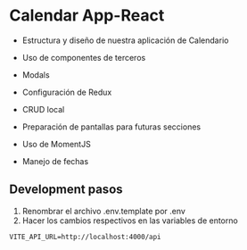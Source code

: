 # Calendar App-React 

- Estructura y diseño de nuestra aplicación de Calendario
-   Uso de componentes de terceros
    
-   Modals
    
-   Configuración de Redux
    
-   CRUD local
    
-   Preparación de pantallas para futuras secciones
    
-   Uso de MomentJS
    
-   Manejo de fechas

## Development pasos

1. Renombrar el archivo .env.template por .env
2. Hacer los cambios respectivos en las variables de entorno

```
VITE_API_URL=http://localhost:4000/api

```
